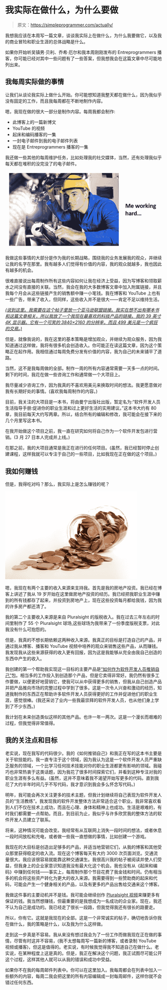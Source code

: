 # 我实际在做什么，为什么要做

> 原文：<https://simpleprogrammer.com/actually/>

我想我应该在本周写一篇文章，谈谈我实际上在做什么，为什么我要做它，以及我的商业冒险和职业生涯的总体战略是什么。

如果你开始听吴镇男·贝利、乔希·厄尔和我本周刚刚发布的 Entreprogrammers 播客，你可能已经对其中一些问题有了一些答案，但我想我会在这篇文章中尽可能地列出来。

## **我每周实际做的事情**

让我们从谈论我实际上做什么开始。你可能想知道我整天都在做什么，因为我似乎没有固定的工作，而且我每周都在不断地制作内容。

嗯，我现在做的很大一部分是制作内容。每周我都会制作:

*   此博客上的一篇新博文
*   YouTube 的视频
*   起床和编码播客的一集
*   一封电子邮件到我的电子邮件列表
*   现在是 Entreprogrammers 播客的一集

我还做一些其他的每周维护任务，比如处理我的社交媒体，当然，还有处理我似乎每天都在堆积的没完没了的电子邮件。



![2014-05-07_10-28-52](img/51a25eb1d8a0e477c2fc0b4fc784b68e.png)



我做这些事情的大部分是作为我的长期战略，围绕我的业务发展我的观众，并继续让我的名字在那里。我有越多人们觉得有价值的内容，我的观众就越多，我也因此有越多的机会。

很难直接说出每周制作所有这些内容如何让我在经济上受益，因为写博客和领取薪水之间没有直接的关联。当然，我会在我的大多数博客文章中加入附属链接，并且我每个月会从这些链接产生的销售额中赚一小笔钱。我在博客和 YouTube 上也有一些广告，带来了收入，但同样，这些收入并不是很大——肯定不足以维持生活。

*[(说到这里。我需要在这个帖子里放一个亚马逊联盟链接。我实在想不出有哪本书和这篇文章相关，所以我放了一个我现在最喜欢的科技产品的链接。我的 39 英寸 4K 显示器。它有一个可笑的 3840×2160 的分辨率，而且 499 美元是一个疯狂的交易。)](http://www.amazon.com/gp/product/B00DOPGO2G/ref=as_li_tl?ie=UTF8&camp=1789&creative=390957&creativeASIN=B00DOPGO2G&linkCode=as2&tag=makithecompsi-20&linkId=NCKTXFHTYA3ESIZ7)*

但是，就像我说的，我在这里的基本策略是增加观众，并继续为观众服务，因为我知道通过这样做，我将有很多机会创造收入。你可能正在读这篇文章，因为这个策略正在起作用。我相信通过每周免费分发有价值的内容，我为自己的未来铺平了道路。

当然，这不是我每周做的全部。制作一周的所有内容通常需要一天多一点的时间。剩下的时间，我花在做一些咨询工作和通常做一个大项目上。

我尽量减少咨询工作，因为我真的不喜欢用美元来换取时间的想法。我更愿意做对我有长期好处的事情。(喜欢我每周制作的内容。)

目前，我关注的大项目是一本书，将由曼宁出版社出版，暂定名为:“软件开发人员生活指导手册:促进你的职业生涯和过上更好生活的实用建议。”这本书大约有 80 章，我目前每天大约写两章。所以，结合所有的编辑和修改，我可能会在接下来的几个月里写这本书。

在我开始做这个项目之前，我一直在研究如何将自己作为一个软件开发包进行营销。(3 月 27 日本人完成并上线。)

在那之前，我的大项目通常是我正在进行的任何项目。(虽然，我已经暂时停止创建课程，这样我就可以专注于自己的一些项目，比如我现在正在做的这个项目。)

## **我如何赚钱**

但是，我得吃对吗？那么，我实际上是怎么赚钱的呢？



![Money in jar](img/d859ec3f1486cf53bd8a49c76bbbe73c.png)



嗯，我现在有两个主要的收入来源来支持我。首先是我的房地产投资。我已经在博客上讲述了我从 19 岁开始在这里做房地产投资的经历。我已经把我职业生涯中赚到的所有钱都存了起来，并投资到房地产上，现在这些投资每月都给我钱，因为我的许多房产都还清了。

我的第二个主要收入来源是来自 Pluralsight 的版税收入。我在过去三年左右的时间里制作了 55 个 Pluralsight 球场,这些球场为我带来了一份季度版税支票，对此我没有什么可抱怨的。

但是，我真的不想长期依赖这两种收入来源。我真正的目标是打造自己的产品，并通过我从博客、播客和 YouTube 视频中培养的观众来销售这些产品，从而赚钱。我发现我从这些来源获得的收入更有回报，因为这是我能够从完全由我自己创造的东西中产生的收入。

我创建的第一个帮助我实现这一目标的主要产品是[“如何作为软件开发人员推销自己”](http://devcareerboost.com)包。相当多的工作投入到创造那个产品，但是它卖得非常好。我仍然有很多工作要做，以便更好地营销它，使我可以从中获得更多的销售，但我从自己创造产品并把产品推向市场的完整过程中学到了很多。这是一次令人兴奋和激动的经历，知道我制作的东西正在帮助许多软件开发人员获得更好的工作并促进他们的职业生涯，感觉很棒。(我还采访了业内一些我最崇拜的软件开发人员，也从他们身上学到了不少东西。)

我计划在未来创造类似这样的其他产品。也许一年一两次。这是一个漫长而艰难的过程，但我觉得非常值得。

## **我的关注点和目标**

老实说，现在我写的代码很少。我的《如何推销自己》和我正在写的这本书主要是关于软技能的。我一直专注于这个领域，因为我认为这是一个软件开发人员严重缺乏服务的领域，一个比学习任何技术技能对你的职业生涯都更有影响的领域。我碰巧也非常热衷于这类话题，因为我花了很多时间探索它们，并看到这种专注对我的职业生涯有多么有益。(虽然，这并不意味着我不渴望开始写更多的代码。直到我花了大约半年时间几乎不写代码，我才意识到我会多么怀念写代码。)

明年，我可能会再次关注更多的技术主题，但我计划继续将自己表现为软件开发人员的“生活教练”。我发现我的软件开发整体方法非常适合这个职业。我非常喜欢看到人们不仅在技术上成功，而且在心理、身体和精神上也成功。生活是艰难的，有时我们都需要一点帮助。而且，到目前为止，我似乎与许多欣赏我的整体方法的软件开发人员建立了联系。

将来，这种情况可能会改变。我经常有从互联网上消失一段时间的想法，或者休息一段时间放松和充电，或者做一些我一直想做的事情，比如创建一个游戏。

我现在的大目标是创造出足够多的产品，并适当地营销它们，从我的博客和其他受众那里获得稳定的收入流。现在这个博客每天有大约 3000 次页面浏览。交通流量很大。我应该很容易就能靠这种交通谋生。我很高兴我的帖子被阅读并使人们受益，但我身上的企业家意识知道我没有最大化这个机会。我也没有从《起床和编码》中赚到任何钱——事实上，每周制作那个节目花费了我金钱和时间。仍有相当多的机会将这些资产转化为更大的收入来源。我需要得到一些赞助商的起床和代码，可能会产生一个健身相关的产品，以及有更多的产品出售给交通来这个博客。

我做这件事的主要动机并不是钱。我可能会继续创作 [Pluralsight 视频](https://simpleprogrammer.com/pluralsight)来赚更多有保证的钱。我当然想赚钱，但最重要的是我想成为一名成功的企业家。现在，我还不认为自己是成功的。我已经走了很长一段路，但我觉得我还有很长的路要走。

所以，你有它。这就是我现在的全部。这是一个非常诚实的帖子，确切地告诉你我在做什么，我的策略是什么，以及我为什么这样做。

走到这一步真是不容易。我从来没有想过我会为了一份工作而做我现在正在做的事情，尽管有时这并不容易，(我不太想每周写一篇新的博客，或者录制 YouTube 视频或播客)，但这是值得的。老实说，有时候我觉得我不知道自己在做什么。老实说，在某种程度上这是真的。但是，我正在解决这个问题，我正试图尽可能公开这个过程，这样其他人就可以从我的错误和成功中受益。

如果你不在我的每周邮件列表中。你可以在这里加入。我每周都会在列表中加入一些额外的内容，每周二我会把这里的所有内容编辑成一封每周邮件，这样你就不会错过任何东西。